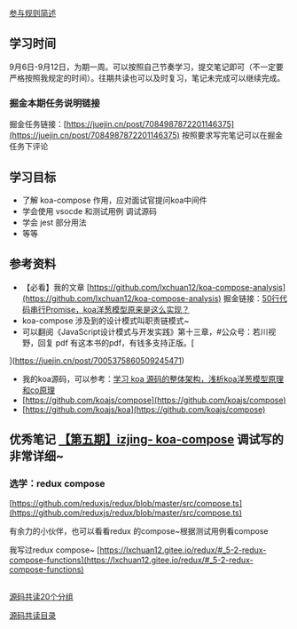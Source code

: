 [参与规则简述](https://www.yuque.com/ruochuan12/notice/gm51y6?view=doc_embed)
## 学习时间
9月6日-9月12日，为期一周。可以按照自己节奏学习，提交笔记即可（不一定要严格按照我规定的时间）。往期共读也可以及时复习，笔记未完成可以继续完成。
### 掘金本期任务说明链接

掘金任务链接：[https://juejin.cn/post/7084987872201146375](https://juejin.cn/post/7084987872201146375)
按照要求写完笔记可以在掘金任务下评论
## 学习目标

- 了解 koa-compose 作用，应对面试官提问koa中间件
- 学会使用 vsocde 和测试用例 调试源码
- 学会 jest 部分用法
- 等等
## 
## 参考资料

- 【必看】我的文章 [https://github.com/lxchuan12/koa-compose-analysis](https://github.com/lxchuan12/koa-compose-analysis) 
掘金链接：[50行代码串行Promise，koa洋葱模型原来是这么实现？](https://juejin.cn/post/7005375860509245471)
- koa-compose 涉及到的设计模式叫职责链模式~
- 可以翻阅《JavaScript设计模式与开发实践》第十三章，#公众号：若川视野，回复 pdf 有这本书的pdf，有钱多支持正版。[

](https://juejin.cn/post/7005375860509245471)
- 我的koa源码，可以参考：[学习 koa 源码的整体架构，浅析koa洋葱模型原理和co原理](https://juejin.cn/post/6844904088220467213)
- [https://github.com/koajs/compose](https://github.com/koajs/compose)
- [https://github.com/koajs/koa](https://github.com/koajs/compose)

优秀笔记
[【第五期】izjing- koa-compose](https://www.yuque.com/ruochuan12/bn1ps1/fbbw3g) 调试写的非常详细~
- 

### 选学：redux compose

[https://github.com/reduxjs/redux/blob/master/src/compose.ts](https://github.com/reduxjs/redux/blob/master/src/compose.ts)

有余力的小伙伴，也可以看看redux 的compose~根据测试用例看compose

我写过redux compose~
[https://lxchuan12.gitee.io/redux/#_5-2-redux-compose-functions](https://lxchuan12.gitee.io/redux/#_5-2-redux-compose-functions)
## 
[源码共读20个分组](https://www.yuque.com/go/doc/56866898?view=doc_embed)

[源码共读目录](https://www.yuque.com/ruochuan12/notice/contents?view=doc_embed)
